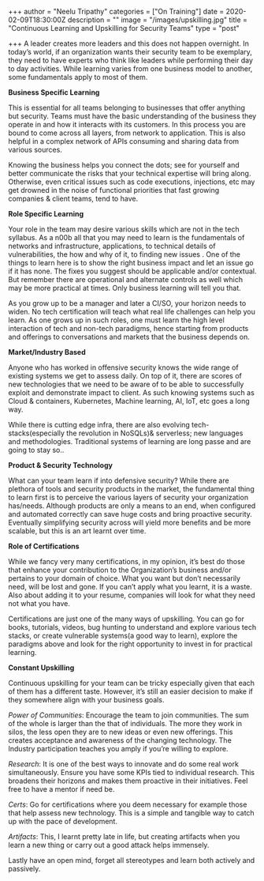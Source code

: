 +++
author = "Neelu Tripathy"
categories = ["On Training"]
date = 2020-02-09T18:30:00Z
description = ""
image = "/images/upskilling.jpg"
title = "Continuous Learning and Upskilling for Security Teams"
type = "post"

+++
A leader creates more leaders and this does not happen overnight. In today’s world, if an organization wants their security team to be exemplary, they need to have experts who think like leaders while performing their day to day activities. While learning varies from one business model to another, some fundamentals apply to most of them.

**Business Specific Learning**

This is essential for all teams belonging to businesses that offer anything but security. Teams must have the basic understanding of the business they operate in and how it interacts with its customers. In this process you are bound to come across all layers, from network to application. This is also helpful in a complex network of APIs consuming and sharing data from various sources.

Knowing the business helps you connect the dots; see for yourself and better communicate the risks that your technical expertise will bring along. Otherwise, even critical issues such as code executions, injections, etc may get drowned in the noise of functional priorities that fast growing companies & client teams, tend to have.

**Role Specific Learning**

Your role in the team may desire various skills which are not in the tech syllabus. As a n00b all that you may need to learn is the fundamentals of networks and infrastructure, applications, to technical details of vulnerabilities, the how and why of it, to finding new issues . One of the things to learn here is to show the right business impact and let an issue go if it has none. The fixes you suggest should be applicable and/or contextual. But remember there are operational and alternate controls as well which may be more practical at times. Only business learning will tell you that.

As you grow up to be a manager and later a CI/SO, your horizon needs to widen. No tech certification will teach what real life challenges can help you learn. As one grows up in such roles, one must learn the high level interaction of tech and non-tech paradigms, hence starting from products and offerings to conversations and markets that the business depends on.

**Market/Industry Based**

Anyone who has worked in offensive security knows the wide range of existing systems we get to assess daily. On top of it, there are scores of new technologies that we need to be aware of to be able to successfully exploit and demonstrate impact to client. As such knowing systems such as Cloud & containers, Kubernetes, Machine learning, AI, IoT, etc goes a long way.

While there is cutting edge infra, there are also evolving tech-stacks(especially the revolution in NoSQLs)& serverless; new languages and methodologies. Traditional systems of learning are long passe and are going to stay so..

**Product & Security Technology**

What can your team learn if into defensive security? While there are plethora of tools and security products in the market, the fundamental thing to learn first is to perceive the various layers of security your organization has/needs. Although products are only a means to an end, when configured and automated correctly can save huge costs and bring proactive security. Eventually simplifying security across will yield more benefits and be more scalable, but this is an art learnt over time.

**Role of Certifications**

While we fancy very many certifications, in my opinion, it’s best do those that enhance your contribution to the Organization’s business and/or pertains to your domain of choice. What you want but don’t necessarily need, will be lost and gone. If you can’t apply what you learnt, it is a waste. Also about adding it to your resume, companies will look for what they need not what you have.

Certifications are just one of the many ways of upskilling. You can go for books, tutorials, videos, bug hunting to understand and explore various tech stacks, or create vulnerable systems(a good way to learn), explore the paradigms above and look for the right opportunity to invest in for practical learning.

**Constant Upskilling**

Continuous upskilling for your team can be tricky especially given that each of them has a different taste. However, it’s still an easier decision to make if they somewhere align with your business goals.

_Power of Communities_: Encourage the team to join communities. The sum of the whole is larger than the that of individuals. The more they work in silos, the less open they are to new ideas or even new offerings. This creates acceptance and awareness of the changing technology. The Industry participation teaches you amply if you’re willing to explore.

_Research_: It is one of the best ways to innovate and do some real work simultaneously. Ensure you have some KPIs tied to individual research. This broadens their horizons and makes them proactive in their initiatives. Feel free to have a mentor if need be.

_Certs_: Go for certifications where you deem necessary for example those that help assess new technology. This is a simple and tangible way to catch up with the pace of development.

_Artifacts_: This, I learnt pretty late in life, but creating artifacts when you learn a new thing or carry out a good attack helps immensely.

Lastly have an open mind, forget all stereotypes and learn both actively and passively.